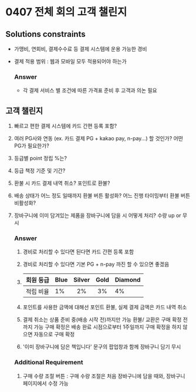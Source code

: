 ﻿# 0407 전체 회의 고객 챌린지
## Solutions constraints

- 가맹비, 연회비, 결제수수료 등 결제 시스템에 운용 가능한 경비

- 결제 적용 범위 : 웹과 모바일 모두 적용되어야 하는가

  ### Answer

  - 각 결제 서비스 별 조건에 따른 가격표 준비 후 고객과 의논 필요

## 고객 챌린지

1. 빠르고 편한 결제 시스템에 카드 간편 등록 포함?

2. 여러 PG사와 연동 (ex. 카드 결제 PG + kakao pay, n-pay...) 할 것인가? 어떤 PG가 필요한가?

3. 등급별 point 정립 %는?

4. 등급 책정 기준 및 기간?

5. 환불 시 카드 결제 내역 취소? 포인트로 환불?

6. 배송 상태가 어느 정도 일때까지 환불 버튼 활성화? 어느 진행 타이밍부터 환불 버튼 비활성화?

7. 장바구니에 이미 담겨있는 제품을 장바구니에 담을 시 어떻게 처리? 수량 up or 무시

   ### Answer

   1. 경비로 처리할 수 있다면 된다면 카드 간편 등록 포함

   2. 경비로 처리할 수 있다면 기본 PG + n-pay 까진 할 수 있으면 좋겠음

   3. | 회원 등급 | Blue | Silver | Gold | Diamond |
      | --------- | ---- | :----: | :--: | ------- |
      | 적립 비율 | 1%   |   2%   |  3%  | 4%      |

   4. 포인트를 사용한 금액에 대해선 포인트 환불, 실제 결제 금액은 카드 내역 취소

   5. 결제 취소는 상품 준비 중(배송 시작 전)까지만 가능
      환불/ 교환은 구매 확정 전까지 가능
      구매 확정은 배송 완료 시점으로부터 1주일까지 구매 확정을 하지 않으면 자동으로 구매 확정

   6. '이미 장바구니에 담은 책입니다' 문구의 팝업창과 함께 장바구니 담기 무시

   ### Additional Requirement

   1. 구매 수량 조절 버튼 : 구매 수량 조절은 처음 장바구니에 담을 때와, 장바구니 페이지에서 수정 가능